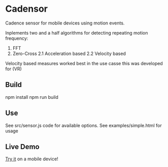 # Cadensor
Cadence sensor for mobile devices using motion events.  

Inplements two and a half algorithms for detecting repeating motion frequency:
1. FFT
2. Zero-Cross
2.1 Acceleration based
2.2 Velocity based

Velocity based measures worked best in the use casse this was developed for (VR)



## Build
npm install
npm run build

## Use
See src/sensor.js code for available options.
See examples/simple.html for usage

## Live Demo
[Try it](https://giladaya.github.io/cadensor/examples/controls.html) on a mobile device!